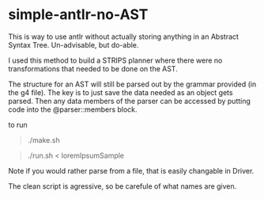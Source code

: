 # simple-antlr-no-AST

This is way to use antlr without actually storing anything in an Abstract Syntax Tree. Un-advisable, but do-able.

I used this method to build a STRIPS planner where there were no transformations that needed to be done on the AST.

The structure for an AST will still be parsed out by the grammar provided (in the g4 file). The key is to just save the data needed as an object gets parsed. Then any data members of the parser can be accessed by putting code into the @parser::members block.

to run

> ./make.sh

> ./run.sh < loremIpsumSample

Note if you would rather parse from a file, that is easily changable in Driver.

The clean script is agressive, so be carefule of what names are given.
